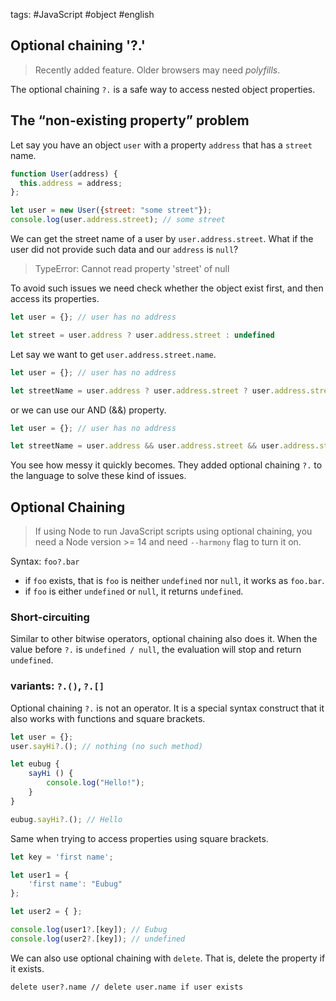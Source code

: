 tags: #JavaScript #object #english

## Optional chaining '?.'
> Recently added feature. Older browsers may need *polyfills*.

The optional chaining `?.` is a safe way to access nested object properties.

## The “non-existing property” problem
Let say you have an object `user` with a property `address` that has a `street` name. 
```js
function User(address) {
  this.address = address;
};

let user = new User({street: "some street"});
console.log(user.address.street); // some street
```

We can get the street name of a user by `user.address.street`.
What if the user did not provide such data and our `address` is `null`? 

> TypeError: Cannot read property 'street' of null

To avoid such issues we need check whether the object exist first, and then access its properties.
```js
let user = {}; // user has no address

let street = user.address ? user.address.street : undefined
```

Let say we want to get `user.address.street.name`.
```js
let user = {}; // user has no address

let streetName = user.address ? user.address.street ? user.address.street.name : undefined;
```

or we can use our AND (&&) property.
```js
let user = {}; // user has no address

let streetName = user.address && user.address.street && user.address.street.name;
```

You see how messy it quickly becomes. They added optional chaining `?.` to the language to solve these kind of issues.

## Optional Chaining

> If using Node to run JavaScript scripts using optional chaining, you need a Node version >= 14 and need `--harmony` flag to turn it on.

Syntax: `foo?.bar`
- if `foo` exists, that is `foo` is neither `undefined` nor `null`, it works as `foo.bar`.
- if `foo` is either `undefined` or `null`, it returns `undefined`.

### Short-circuiting
Similar to other bitwise operators, optional chaining also does it. When the value before `?.` is `undefined / null`, the evaluation will stop and return `undefined`.

### variants: `?.()`, `?.[]`
Optional chaining `?.` is not an operator. It is a special syntax construct that it also works with functions and square brackets.

```js
let user = {};
user.sayHi?.(); // nothing (no such method)

let eubug {
	sayHi () {
		console.log("Hello!");
	}
}

eubug.sayHi?.(); // Hello
```

Same when trying to access properties using square brackets.
```js
let key = 'first name';

let user1 = {
	'first name': "Eubug"
};

let user2 = { };

console.log(user1?.[key]); // Eubug
console.log(user2?.[key]); // undefined
```

We can also use optional chaining with `delete`. That is, delete the property if it exists.

	delete user?.name // delete user.name if user exists